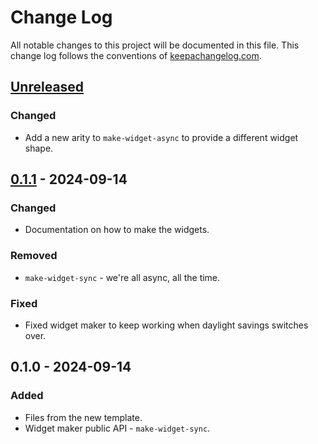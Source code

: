 # Change Log
All notable changes to this project will be documented in this file. This change log follows the conventions of [keepachangelog.com](http://keepachangelog.com/).

## [Unreleased]
### Changed
- Add a new arity to `make-widget-async` to provide a different widget shape.

## [0.1.1] - 2024-09-14
### Changed
- Documentation on how to make the widgets.

### Removed
- `make-widget-sync` - we're all async, all the time.

### Fixed
- Fixed widget maker to keep working when daylight savings switches over.

## 0.1.0 - 2024-09-14
### Added
- Files from the new template.
- Widget maker public API - `make-widget-sync`.

[Unreleased]: https://sourcehost.site/your-name/clojure-playground/compare/0.1.1...HEAD
[0.1.1]: https://sourcehost.site/your-name/clojure-playground/compare/0.1.0...0.1.1

